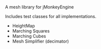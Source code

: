 A mesh library for jMonkeyEngine

Includes test classes for all implementations.

- HeightMap
- Marching Squares
- Marching Cubes
- Mesh Simplifier (decimator)